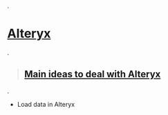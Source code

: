 .

# [ Alteryx](https://learn.udacity.com/paid-courses/cd13536/lessons/92d7fe69-e766-4255-b968-03aad3991741/concepts/83638e38-33c0-4a3b-9083-a8cafd57e4c2?_gl=1*1c4an6g*_gcl_au*MTkzMTI0OTUzOS4xNzIzNzYxNTA1*_ga*MTgwMTcxNTEwLjE3MjM3NjE1MDc.*_ga_CF22GKVCFK*MTcyNTIxMTMxOS4xMS4xLjE3MjUyMTI0NzguNTQuMC4w)

.


> ## [Main ideas to deal with Alteryx](https://docs.google.com/document/d/1EUdmw4lh5CM5eeQLmzY-PbtSpTARDKeTmI11NmwyGnM/edit)

.
- Load data in Alteryx 
